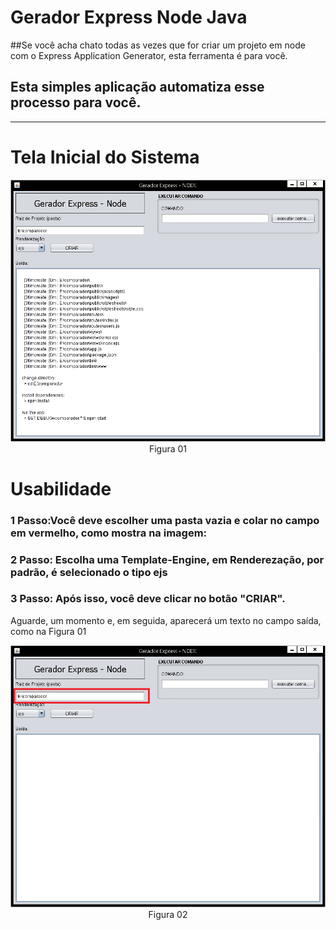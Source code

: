 # Gerador Express Node Java

##Se você acha chato todas as vezes que for criar um projeto em node com o Express Application Generator, esta ferramenta é para você.

## Esta simples aplicação automatiza esse processo para você.

<hr />

# Tela Inicial do Sistema

<img src="https://github.com/TaffarelXavier/gerador-express-node-java/blob/master/imagens/tela-inicial.png?raw=true" />
<div style="text-align:center">Figura 01</div>

# Usabilidade

### 1 Passo:Você deve escolher uma pasta vazia e colar no campo em vermelho, como mostra na imagem:
### 2 Passo: Escolha uma Template-Engine, em Renderezação, por padrão, é selecionado o tipo ejs 
### 3 Passo: Após isso, você deve clicar no botão "CRIAR".
Aguarde, um momento e, em seguida, aparecerá um texto no campo saída, como na Figura 01

<img src="https://github.com/TaffarelXavier/gerador-express-node-java/raw/master/imagens/pasta.png?raw=true" />
<div style="text-align:center">Figura 02</div>